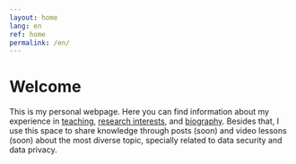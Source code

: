 ```yaml
---
layout: home
lang: en
ref: home
permalink: /en/
---
```


# Welcome

This is my personal webpage. Here you can find information about my experience in [teaching](/en/teaching), [research interests](/en/research), and [biography](/en/about). Besides that, I use this space to share knowledge through posts (soon) and video lessons (soon) about the most diverse topic, specially related to data security and data privacy.
